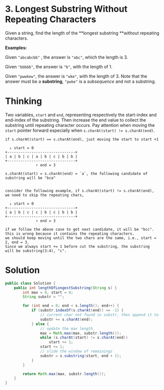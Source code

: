 # 3. Longest Substring Without Repeating Characters

Given a string, find the length of the **longest substring **without repeating characters.

**Examples:**

Given `"abcabcbb"` , the answer is `"abc"`, which the length is 3.

Given `"bbbbb"`, the answer is `"b"`, with the length of 1.

Given `"pwwkew"`, the answer is `"wke"`, with the length of 3. Note that the answer must be a **substring**, `"pwke"` is a _subsequence_ and not a substring.

# Thinking

Two variables, `start` and `end`, representing respectively the start-index and end-index of the substring. Then increase the end value to collect the substring until repeating character occurs. Pay attention when moving the `start` pointer forward especially when `s.charAt(start) != s.charAt(end)`.

    if s.charAt(start) == s.charAt(end), just moving the start to start +1

      ↓ start = 0
    +-------------------------------+
    | a | b | c | a | b | c | b | b |
    +-------------------------------+
                  ↑ end = 3

    s.charAt(start) = s.charAt(end) = `a`, the following candidate of substring will be "bca"


    consider the following example, if s.charAt(start) != s.charAt(end), we need to skip the repeating chars, 

      ↓ start = 0
    +-------------------------------+
    | a | b | c | c | b | c | b | b |
    +-------------------------------+
                  ↑ end = 3 

    if we follow the above case to get next candidate, it will be "bcc". 
    this is wrong because it contains the repeating characters.
    we should keep moving until the two chars are the same, i.e., start = 2, end = 3.
    Since we always start += 1 before cut the substring, the substring will be substring(3:4), "c".  

# Solution

```java
public class Solution {
    public int lengthOfLongestSubstring(String s) {
        int max = 0, start = 0;
        String substr = "";

        for (int end = 0; end < s.length(); end++) {
            if (substr.indexOf(s.charAt(end)) == -1) {
                // current char not found in substr, then append it to the substr
                substr += s.charAt(end);
            } else {
                // update the max length
                max = Math.max(max, substr.length());
                while (s.charAt(start) != s.charAt(end))
                    start += 1;
                start += 1;
                // slide the window of remainings
                substr = s.substring(start, end + 1);
            }
        }

        return Math.max(max, substr.length());
    }
}
```



